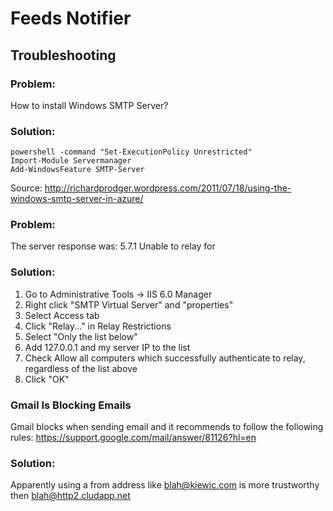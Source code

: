 ﻿# Feeds Notifier

## Troubleshooting

### Problem:

How to install Windows SMTP Server?

### Solution:

    powershell -command "Set-ExecutionPolicy Unrestricted"
    Import-Module Servermanager
    Add-WindowsFeature SMTP-Server

Source: http://richardprodger.wordpress.com/2011/07/18/using-the-windows-smtp-server-in-azure/

### Problem:

The server response was: 5.7.1 Unable to relay for <outgoing address>

### Solution:

1. Go to Administrative Tools -> IIS 6.0 Manager
2. Right click "SMTP Virtual Server" and "properties"
3. Select Access tab
4. Click "Relay..." in Relay Restrictions
5. Select "Only the list below"
6. Add 127.0.0.1 and my server IP to the list
7. Check Allow all computers which successfully authenticate to relay, regardless of the list above
8. Click "OK"

### Gmail Is Blocking Emails

Gmail blocks when sending email and it recommends to follow the following rules: https://support.google.com/mail/answer/81126?hl=en

### Solution:

Apparently using a from address like blah@kiewic.com is more trustworthy then blah@http2.cludapp.net


